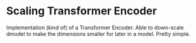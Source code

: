 # Scaling Transformer Encoder

Implementation (kind of) of a Transformer Encoder. Able to down-scale dmodel to make the dimensions smaller for later in a model. Pretty simple.